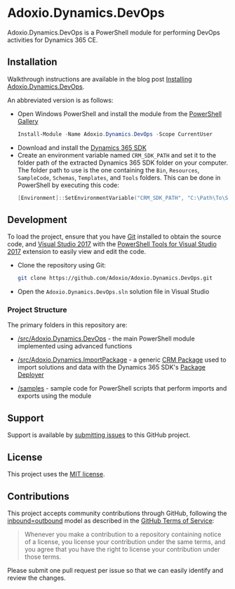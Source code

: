 # Adoxio.Dynamics.DevOps

Adoxio.Dynamics.DevOps is a PowerShell module for performing DevOps activities for Dynamics 365 CE.

## Installation

Walkthrough instructions are available in the blog post [Installing Adoxio.Dynamics.DevOps](https://alanmervitz.com/2017/09/09/installing-adoxio-dynamics-devops/).

An abbreviated version is as follows:

- Open Windows PowerShell and install the module from the [PowerShell Gallery](https://www.powershellgallery.com/packages/Adoxio.Dynamics.DevOps/)
  ```PowerShell
  Install-Module -Name Adoxio.Dynamics.DevOps -Scope CurrentUser
  ```
- Download and install the [Dynamics 365 SDK](https://www.microsoft.com/en-us/download/details.aspx?id=50032)
- Create an environment variable named `CRM_SDK_PATH` and set it to the folder path of the extracted Dynamics 365 SDK folder on your computer. The folder path to use is the one containing the `Bin`, `Resources`, `SampleCode`, `Schemas`, `Templates`, and `Tools` folders. This can be done in PowerShell by executing this code:
  ```PowerShell
  [Environment]::SetEnvironmentVariable("CRM_SDK_PATH", "C:\Path\To\SDK", "User")
  ```

## Development

To load the project, ensure that you have [Git](https://git-scm.com/downloads) installed to obtain the source code, and [Visual Studio 2017](https://docs.microsoft.com/en-us/visualstudio/welcome-to-visual-studio) with the [PowerShell Tools for Visual Studio 2017](https://marketplace.visualstudio.com/items?itemName=AdamRDriscoll.PowerShellToolsforVisualStudio2017-18561) extension to easily view and edit the code.

- Clone the repository using Git:
  ```sh
  git clone https://github.com/Adoxio/Adoxio.Dynamics.DevOps.git
  ```
- Open the `Adoxio.Dynamics.DevOps.sln` solution file in Visual Studio

### Project Structure

The primary folders in this repository are:

- [/src/Adoxio.Dynamics.DevOps](https://github.com/Adoxio/Adoxio.Dynamics.DevOps/tree/master/src/Adoxio.Dynamics.DevOps) - the main PowerShell module implemented using advanced functions

- [/src/Adoxio.Dynamics.ImportPackage](https://github.com/Adoxio/Adoxio.Dynamics.DevOps/tree/master/src/Adoxio.Dynamics.ImportPackage) - a generic [CRM Package](https://msdn.microsoft.com/en-us/library/dn688182.aspx) used to import solutions and data with the Dynamics 365 SDK's [Package Deployer](https://technet.microsoft.com/en-us/library/dn647420.aspx)

- [/samples](https://github.com/Adoxio/Adoxio.Dynamics.DevOps/tree/master/samples) - sample code for PowerShell scripts that perform imports and exports using the module

## Support

Support is available by [submitting issues](https://github.com/Adoxio/xRM-Portals-Community-Edition/issues) to this GitHub project.

## License

This project uses the [MIT license](https://opensource.org/licenses/MIT).

## Contributions

This project accepts community contributions through GitHub, following the [inbound=outbound](https://opensource.guide/legal/#does-my-project-need-an-additional-contributor-agreement) model as described in the [GitHub Terms of Service](https://help.github.com/articles/github-terms-of-service/#6-contributions-under-repository-license):
> Whenever you make a contribution to a repository containing notice of a license, you license your contribution under the same terms, and you agree that you have the right to license your contribution under those terms.

Please submit one pull request per issue so that we can easily identify and review the changes.
